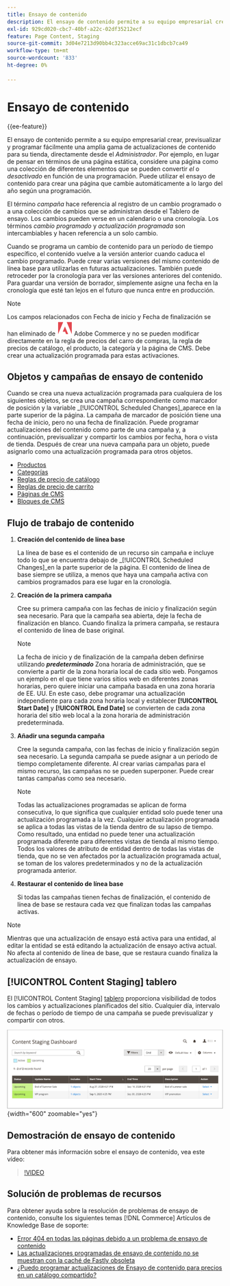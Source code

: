 ```yaml
---
title: Ensayo de contenido
description: El ensayo de contenido permite a su equipo empresarial crear, previsualizar y programar fácilmente una amplia gama de actualizaciones de contenido para su tienda, directamente desde el administrador.
exl-id: 929cd020-cbc7-40bf-a22c-02df35212ecf
feature: Page Content, Staging
source-git-commit: 3d04e7213d90bb4c323acce69ac31c1dbcb7ca49
workflow-type: tm+mt
source-wordcount: '833'
ht-degree: 0%

---
```


# Ensayo de contenido

{{ee-feature}}

El ensayo de contenido permite a su equipo empresarial crear, previsualizar y programar fácilmente una amplia gama de actualizaciones de contenido para su tienda, directamente desde el _Administrador_. Por ejemplo, en lugar de pensar en términos de una página estática, considere una página como una colección de diferentes elementos que se pueden convertir _el_ o _desactivado_ en función de una programación. Puede utilizar el ensayo de contenido para crear una página que cambie automáticamente a lo largo del año según una programación.

El término _campaña_ hace referencia al registro de un cambio programado o a una colección de cambios que se administran desde el Tablero de ensayo. Los cambios pueden verse en un calendario o una cronología. Los términos _cambio programado_ y _actualización programada_ son intercambiables y hacen referencia a un solo cambio.

Cuando se programa un cambio de contenido para un período de tiempo específico, el contenido vuelve a la versión anterior cuando caduca el cambio programado. Puede crear varias versiones del mismo contenido de línea base para utilizarlas en futuras actualizaciones. También puede retroceder por la cronología para ver las versiones anteriores del contenido. Para guardar una versión de borrador, simplemente asigne una fecha en la cronología que esté tan lejos en el futuro que nunca entre en producción.

>[!NOTE]
>
>Los campos relacionados con Fecha de inicio y Fecha de finalización se han eliminado de ![Adobe Commerce](../assets/adobe-logo.svg) Adobe Commerce y no se pueden modificar directamente en la regla de precios del carro de compras, la regla de precios de catálogo, el producto, la categoría y la página de CMS. Debe crear una actualización programada para estas activaciones.

## Objetos y campañas de ensayo de contenido

Cuando se crea una nueva actualización programada para cualquiera de los siguientes objetos, se crea una campaña correspondiente como marcador de posición y la variable _[!UICONTROL Scheduled Changes]_aparece en la parte superior de la página. La campaña de marcador de posición tiene una fecha de inicio, pero no una fecha de finalización. Puede programar actualizaciones del contenido como parte de una campaña y, a continuación, previsualizar y compartir los cambios por fecha, hora o vista de tienda. Después de crear una nueva campaña para un objeto, puede asignarlo como una actualización programada para otros objetos.

- [Productos](../catalog/product-scheduled-changes.md)
- [Categorías](../catalog/category-scheduled-changes.md)
- [Reglas de precio de catálogo](../merchandising-promotions/price-rule-catalog-scheduled-changes.md)
- [Reglas de precio de carrito](../merchandising-promotions/price-rule-cart-scheduled-changes.md)
- [Páginas de CMS](pages-workspace.md#scheduled-changes)
- [Bloques de CMS](blocks.md)

## Flujo de trabajo de contenido

1. **Creación del contenido de línea base**

   La línea de base es el contenido de un recurso sin campaña e incluye todo lo que se encuentra debajo de _[!UICONTROL Scheduled Changes]_en la parte superior de la página. El contenido de línea de base siempre se utiliza, a menos que haya una campaña activa con cambios programados para ese lugar en la cronología.

1. **Creación de la primera campaña**

   Cree su primera campaña con las fechas de inicio y finalización según sea necesario. Para que la campaña sea abierta, deje la fecha de finalización en blanco. Cuando finaliza la primera campaña, se restaura el contenido de línea de base original.

   >[!NOTE]
   >
   >La fecha de inicio y de finalización de la campaña deben definirse utilizando **_predeterminado_** Zona horaria de administración, que se convierte a partir de la zona horaria local de cada sitio web. Pongamos un ejemplo en el que tiene varios sitios web en diferentes zonas horarias, pero quiere iniciar una campaña basada en una zona horaria de EE. UU. En este caso, debe programar una actualización independiente para cada zona horaria local y establecer **[!UICONTROL Start Date]** y **[!UICONTROL End Date]** se convierten de cada zona horaria del sitio web local a la zona horaria de administración predeterminada.

1. **Añadir una segunda campaña**

   Cree la segunda campaña, con las fechas de inicio y finalización según sea necesario. La segunda campaña se puede asignar a un periodo de tiempo completamente diferente. Al crear varias campañas para el mismo recurso, las campañas no se pueden superponer. Puede crear tantas campañas como sea necesario.

   >[!NOTE]
   >
   >Todas las actualizaciones programadas se aplican de forma consecutiva, lo que significa que cualquier entidad solo puede tener una actualización programada a la vez. Cualquier actualización programada se aplica a todas las vistas de la tienda dentro de su lapso de tiempo. Como resultado, una entidad no puede tener una actualización programada diferente para diferentes vistas de tienda al mismo tiempo. Todos los valores de atributo de entidad dentro de todas las vistas de tienda, que no se ven afectados por la actualización programada actual, se toman de los valores predeterminados y no de la actualización programada anterior.

1. **Restaurar el contenido de línea base**

   Si todas las campañas tienen fechas de finalización, el contenido de línea de base se restaura cada vez que finalizan todas las campañas activas.

>[!NOTE]
>
>Mientras que una actualización de ensayo está activa para una entidad, al editar la entidad se está editando la actualización de ensayo activa actual. No afecta al contenido de línea de base, que se restaura cuando finaliza la actualización de ensayo.

## [!UICONTROL Content Staging] tablero

El [!UICONTROL Content Staging] [tablero](content-staging-dashboard.md) proporciona visibilidad de todos los cambios y actualizaciones planificados del sitio. Cualquier día, intervalo de fechas o período de tiempo de una campaña se puede previsualizar y compartir con otros.

![Panel de ensayo](./assets/content-staging-dashboard-grid.png){width="600" zoomable="yes"}

## Demostración de ensayo de contenido

Para obtener más información sobre el ensayo de contenido, vea este vídeo:

>[!VIDEO](https://video.tv.adobe.com/v/343784?quality=12)

## Solución de problemas de recursos

Para obtener ayuda sobre la resolución de problemas de ensayo de contenido, consulte los siguientes temas [!DNL Commerce] Artículos de Knowledge Base de soporte:

- [Error 404 en todas las páginas debido a un problema de ensayo de contenido](https://experienceleague.adobe.com/docs/commerce-knowledge-base/kb/troubleshooting/site-down-or-unresponsive/error-404-on-all-pages-due-to-content-staging-issue.html)
- [Las actualizaciones programadas de ensayo de contenido no se muestran con la caché de Fastly obsoleta](https://experienceleague.adobe.com/docs/commerce-knowledge-base/kb/troubleshooting/miscellaneous/scheduled-content-staging-updates-not-displayed-with-stale-fastly-cache.html)
- [¿Puedo programar actualizaciones de Ensayo de contenido para precios en un catálogo compartido?](https://experienceleague.adobe.com/docs/commerce-knowledge-base/kb/faq/can-i-schedule-content-staging-updates-for-prices-in-a-shared-catalog.html)
